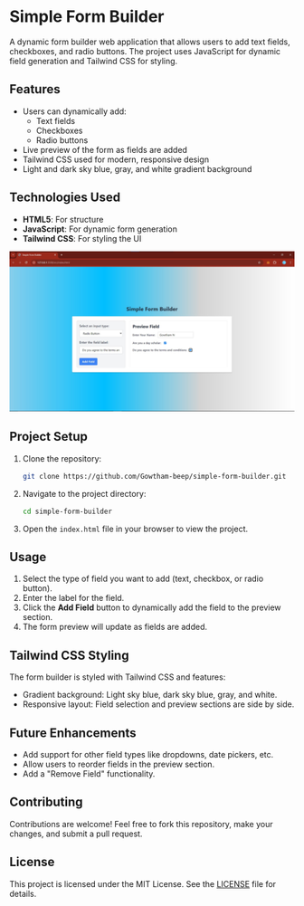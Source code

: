 # Simple Form Builder

A dynamic form builder web application that allows users to add text fields, checkboxes, and radio buttons. The project uses JavaScript for dynamic field generation and Tailwind CSS for styling.

## Features

- Users can dynamically add:
  - Text fields
  - Checkboxes
  - Radio buttons
- Live preview of the form as fields are added
- Tailwind CSS used for modern, responsive design
- Light and dark sky blue, gray, and white gradient background

## Technologies Used

- **HTML5**: For structure
- **JavaScript**: For dynamic form generation
- **Tailwind CSS**: For styling the UI

 ![Form Builder Preview](form%20builder.jpg)



## Project Setup

1. Clone the repository:

    ```bash
    git clone https://github.com/Gowtham-beep/simple-form-builder.git
    ```

2. Navigate to the project directory:

    ```bash
    cd simple-form-builder
    ```

3. Open the `index.html` file in your browser to view the project.

## Usage

1. Select the type of field you want to add (text, checkbox, or radio button).
2. Enter the label for the field.
3. Click the **Add Field** button to dynamically add the field to the preview section.
4. The form preview will update as fields are added.

## Tailwind CSS Styling

The form builder is styled with Tailwind CSS and features:
- Gradient background: Light sky blue, dark sky blue, gray, and white.
- Responsive layout: Field selection and preview sections are side by side.

## Future Enhancements

- Add support for other field types like dropdowns, date pickers, etc.
- Allow users to reorder fields in the preview section.
- Add a "Remove Field" functionality.

## Contributing

Contributions are welcome! Feel free to fork this repository, make your changes, and submit a pull request.

## License

This project is licensed under the MIT License. See the [LICENSE](LICENSE) file for details.
